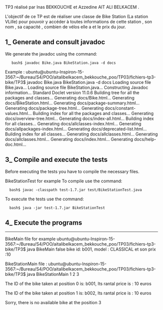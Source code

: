 TP3 réalisé par Inas BEKKOUCHE et Azzedine AIT ALI BELKACEM .

L'objectif de ce TP est de réaliser une classe de Bike Station (La station VLille) pour pouvoir y accéder à toutes informations de cette station , son nom , sa capacité , combien de vélos elle a et le prix du jour.

1_ Generate and consult javadoc
-------------------------------

We generate the javadoc using the command:

       bash$ javadoc Bike.java BikeStation.java -d docs

Example :
ubuntu@ubuntu-Inspiron-15-3567:~/Bureau/S4/POO/aitalibelkacem_bekkouche_poo/TP03/fichiers-tp3-bike/TP3$ javadoc Bike.java BikeStation.java -d docs
Loading source file Bike.java...
Loading source file BikeStation.java...
Constructing Javadoc information...
Standard Doclet version 11.0.6
Building tree for all the packages and classes...
Generating docs/Bike.html...
Generating docs/BikeStation.html...
Generating docs/package-summary.html...
Generating docs/package-tree.html...
Generating docs/constant-values.html...
Building index for all the packages and classes...
Generating docs/overview-tree.html...
Generating docs/index-all.html...
Building index for all classes...
Generating docs/allclasses-index.html...
Generating docs/allpackages-index.html...
Generating docs/deprecated-list.html...
Building index for all classes...
Generating docs/allclasses.html...
Generating docs/allclasses.html...
Generating docs/index.html...
Generating docs/help-doc.html...

3_ Compile and execute the tests
--------------------------------
Before executing the tests you have to compile the necessary files.

BikeStationTest for example
To compile use the command:

      bash$ javac -classpath test-1.7.jar test/BikeStationTest.java

To execute the tests use the command:

      bash$ java -jar test-1.7.jar BikeStationTest

4_ Execute the programs
------------------------
************************
BikeMain file for example
ubuntu@ubuntu-Inspiron-15-3567:~/Bureau/S4/POO/aitalibelkacem_bekkouche_poo/TP03/fichiers-tp3-bike/TP3$ java BikeMain
false
bike id: b001, model : CLASSICAL et son prix :10



BikeStationMain file :
ubuntu@ubuntu-Inspiron-15-3567:~/Bureau/S4/POO/aitalibelkacem_bekkouche_poo/TP03/fichiers-tp3-bike/TP3$ java BikeStationMain 1 2 3

 The ID of the bike taken at position 0 is: b001, Its rantal price is : 10 euros

 The ID of the bike taken at position 1 is: b002, Its rantal price is : 10 euros

 Sorry, there is no available bike at the position 3

